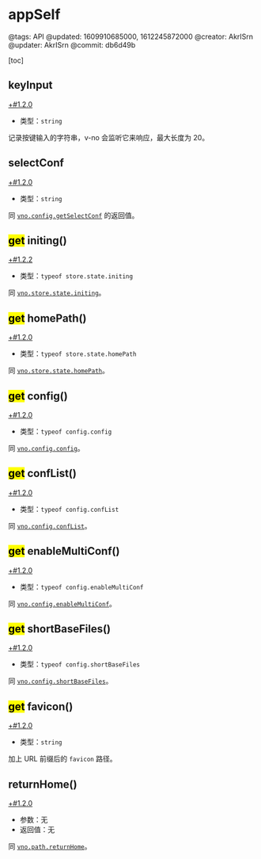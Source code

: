 # appSelf

@tags: API
@updated: 1609910685000, 1612245872000
@creator: AkrISrn
@updater: AkrISrn
@commit: db6d49b

[toc]

## keyInput

[+#1.2.0](/zh/snippets/version-when-last-update.md)

- 类型：`string`

记录按键输入的字符串，v-no 会监听它来响应[](/zh/docs/custom-input-bind.md "#")，最大长度为 20。

## selectConf

[+#1.2.0](/zh/snippets/version-when-last-update.md)

- 类型：`string`

同 [`vno.config.getSelectConf`](/zh/api/config.md "#h2-1") 的返回值。

## <mark>get</mark> initing()

[+#1.2.2](/zh/snippets/version-when-last-update.md)

- 类型：`typeof store.state.initing`

同 [`vno.store.state.initing`](/zh/api/store.md "#h2-1")。

## <mark>get</mark> homePath()

[+#1.2.0](/zh/snippets/version-when-last-update.md)

- 类型：`typeof store.state.homePath`

同 [`vno.store.state.homePath`](/zh/api/store.md "#h2-1")。

## <mark>get</mark> config()

[+#1.2.0](/zh/snippets/version-when-last-update.md)

- 类型：`typeof config.config`

同 [`vno.config.config`](/zh/api/config.md "#h2-2")。

## <mark>get</mark> confList()

[+#1.2.0](/zh/snippets/version-when-last-update.md)

- 类型：`typeof config.confList`

同 [`vno.config.confList`](/zh/api/config.md "#h2-3")。

## <mark>get</mark> enableMultiConf()

[+#1.2.0](/zh/snippets/version-when-last-update.md)

- 类型：`typeof config.enableMultiConf`

同 [`vno.config.enableMultiConf`](/zh/api/config.md "#h2-4")。

## <mark>get</mark> shortBaseFiles()

[+#1.2.0](/zh/snippets/version-when-last-update.md)

- 类型：`typeof config.shortBaseFiles`

同 [`vno.config.shortBaseFiles`](/zh/api/config.md "#h2-6")。

## <mark>get</mark> favicon()

[+#1.2.0](/zh/snippets/version-when-last-update.md)

- 类型：`string`

加上 URL 前缀后的 `favicon` 路径。

## returnHome()

[+#1.2.0](/zh/snippets/version-when-last-update.md)

- 参数：无
- 返回值：无

同 [`vno.path.returnHome`](/zh/api/path.md "#h2-22")。
